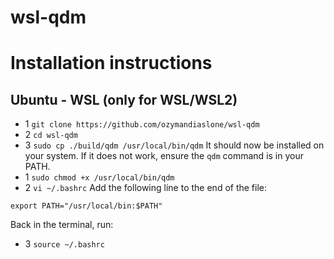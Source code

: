 # wsl-qdm

# Installation instructions
## Ubuntu - WSL (only for WSL/WSL2)
- 1 `git clone https://github.com/ozymandiaslone/wsl-qdm`
- 2 `cd wsl-qdm`
- 3 `sudo cp ./build/qdm /usr/local/bin/qdm`
It should now be installed on your system. If it does not work, ensure the `qdm` command is in your PATH.
- 1 `sudo chmod +x /usr/local/bin/qdm`
- 2 `vi ~/.bashrc`
Add the following line to the end of the file:
```
export PATH="/usr/local/bin:$PATH"
```
Back in the terminal, run:
- 3 `source ~/.bashrc`

